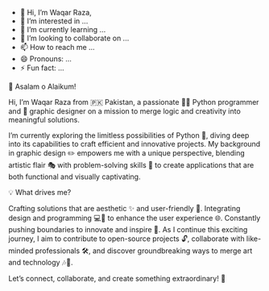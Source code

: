 - 👋 Hi, I’m Waqar Raza,
- 👀 I’m interested in ...
- 🌱 I’m currently learning ...
- 💞️ I’m looking to collaborate on ...
- 📫 How to reach me ...
- 😄 Pronouns: ...
- ⚡ Fun fact: ...

🌟 Asalam o Alaikum!

Hi, I’m Waqar Raza from 🇵🇰 Pakistan, a passionate 👨‍💻 Python programmer and 🎨 graphic designer on a mission to merge logic and creativity into meaningful solutions.

I’m currently exploring the limitless possibilities of Python 🐍, diving deep into its capabilities to craft efficient and innovative projects. My background in graphic design ✏️ empowers me with a unique perspective, blending artistic flair 🎭 with problem-solving skills 🧩 to create applications that are both functional and visually captivating.

💡 What drives me?

Crafting solutions that are aesthetic ✨ and user-friendly 🤝.
Integrating design and programming 💻🎨 to enhance the user experience 🌐.
Constantly pushing boundaries to innovate and inspire 🚀.
As I continue this exciting journey, I aim to contribute to open-source projects 🔓, collaborate with like-minded professionals 🛠️, and discover groundbreaking ways to merge art and technology 🎶🔧.

Let’s connect, collaborate, and create something extraordinary! 🌟


